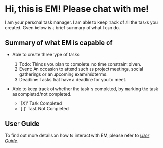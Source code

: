 # Hi, this is EM! Please chat with me!

I am your personal task manager. I am able to keep track of all the tasks you created. 
Gven below is a brief summary of what I can do. 

## Summary of what EM is capable of
- Able to create three type of tasks:
   1. Todo: Things you plan to complete, no time constraint given.
   2. Event: An occasion to attend such as project meetings, social gatherings or an upcoming exam/midterms. 
   3. Deadline: Tasks that have a deadline for you to meet.

- Able to keep track of whether the task is completed, by marking the task as completed/not completed.
   - '[X]' Task Completed
   - '[ ]' Task Not Completed

## User Guide
To find out more details on how to interact with EM, please refer to *[User Guide](https://github.com/emilysim00/ip/tree/master/docs)*.
